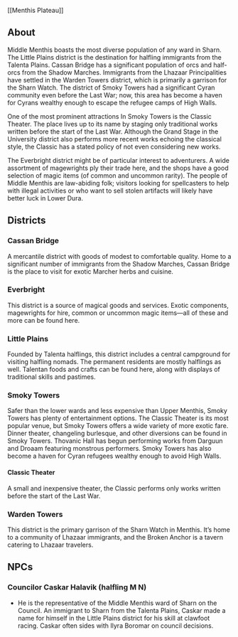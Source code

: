 [[Menthis Plateau]]

## About
Middle Menthis boasts the most diverse population of any ward in Sharn. The Little Plains district is the destination for halfling immigrants from the Talenta Plains. Cassan Bridge has a significant population of orcs and half-orcs from the Shadow Marches. Immigrants from the Lhazaar Principalities have settled in the Warden Towers district, which is primarily a garrison for the Sharn Watch. The district of Smoky Towers had a significant Cyran community even before the Last War; now, this area has become a haven for Cyrans wealthy enough to escape the refugee camps of High Walls.

One of the most prominent attractions In Smoky Towers is the Classic Theater. The place lives up to its name by staging only traditional works written before the start of the Last War. Although the Grand Stage in the University district also performs more recent works echoing the classical style, the Classic has a stated policy of not even considering new works.

The Everbright district might be of particular interest to adventurers. A wide assortment of magewrights ply their trade here, and the shops have a good selection of magic items (of common and uncommon rarity). The people of Middle Menthis are law-abiding folk; visitors looking for spellcasters to help with illegal activities or who want to sell stolen artifacts will likely have better luck in Lower Dura.


## Districts


### Cassan Bridge
A mercantile district with goods of modest to comfortable quality. Home to a significant number of immigrants from the Shadow Marches, Cassan Bridge is the place to visit for exotic Marcher herbs and cuisine.


### Everbright
This district is a source of magical goods and services. Exotic components, magewrights for hire, common or uncommon magic items—all of these and more can be found here.


### Little Plains
Founded by Talenta halflings, this district includes a central campground for visiting halfling nomads. The permanent residents are mostly halflings as well. Talentan foods and crafts can be found here, along with displays of traditional skills and pastimes.


### Smoky Towers
Safer than the lower wards and less expensive than Upper Menthis, Smoky Towers has plenty of entertainment options. The Classic Theater is its most popular venue, but Smoky Towers offers a wide variety of more exotic fare. Dinner theater, changeling burlesque, and other diversions can be found in Smoky Towers. Thovanic Hall has begun performing works from Darguun and Droaam featuring monstrous performers. Smoky Towers has also become a haven for Cyran refugees wealthy enough to avoid High Walls.


#### Classic Theater
A small and inexpensive theater, the Classic performs only works written before the start of the Last War.


### Warden Towers
This district is the primary garrison of the Sharn Watch in Menthis. It’s home to a community of Lhazaar immigrants, and the Broken Anchor is a tavern catering to Lhazaar travelers.


## NPCs


### Councilor Caskar Halavik (halfling M N)
* He is the representative of the Middle Menthis ward of Sharn on the Council. An immigrant to Sharn from the Talenta Plains, Caskar made a name for himself in the Little Plains district for his skill at clawfoot racing. Caskar often sides with Ilyra Boromar on council decisions.